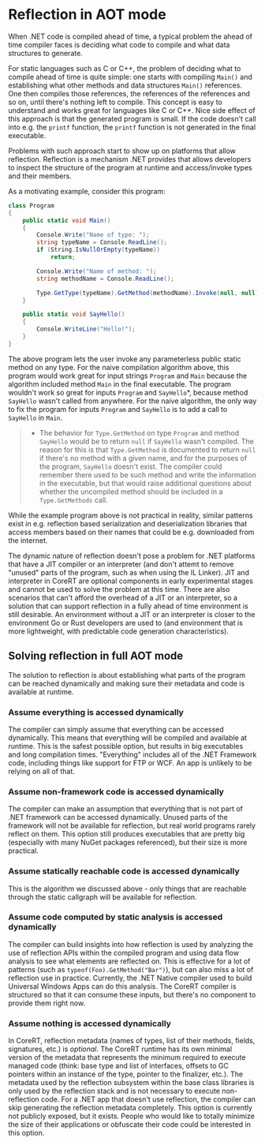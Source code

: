 # Reflection in AOT mode #

When .NET code is compiled ahead of time, a typical problem the ahead of time compiler faces is deciding what code to compile and what data structures to generate.

For static languages such as C or C++, the problem of deciding what to compile ahead of time is quite simple: one starts with compiling `Main()` and establishing what other methods and data structures `Main()` references. One then compiles those references, the references of the references and so on, until there's nothing left to compile. This concept is easy to understand and works great for languages like C or C++. Nice side effect of this approach is that the generated program is small. If the code doesn't call into e.g. the `printf` function, the `printf` function is not generated in the final executable.

Problems with such approach start to show up on platforms that allow reflection. Reflection is a mechanism .NET provides that allows developers to inspect the structure of the program at runtime and access/invoke types and their members.

As a motivating example, consider this program:

```csharp
class Program
{
    public static void Main()
    {
        Console.Write("Name of type: ");
        string typeName = Console.ReadLine();
        if (String.IsNullOrEmpty(typeName))
            return;

        Console.Write("Name of method: ");
        string methodName = Console.ReadLine();

        Type.GetType(typeName).GetMethod(methodName).Invoke(null, null);
    }

    public static void SayHello()
    {
        Console.WriteLine("Hello!");
    }
}

```

The above program lets the user invoke any parameterless public static method on any type. For the naive compilation algorithm above, this program would work great for input strings `Program` and `Main` because the algorithm included method `Main` in the final executable. The program wouldn't work so great for inputs `Program` and `SayHello`*, because method `SayHello` wasn't called from anywhere. For the naive algorithm, the only way to fix the program for inputs `Program` and `SayHello` is to add a call to `SayHello` in `Main`.

> * The behavior for `Type.GetMethod` on type `Program` and method `SayHello` would be to return `null` if `SayHello` wasn't compiled. The reason for this is that `Type.GetMethod` is documented to return `null` if there's no method with a given name, and for the purposes of the program, `SayHello` doesn't exist. The compiler could remember there used to be such method and write the information in the executable, but that would raise additional questions about whether the uncompiled method should be included in a `Type.GetMethods` call.

While the example program above is not practical in reality, similar patterns exist in e.g. reflection based serialization and deserialization libraries that access members based on their names that could be e.g. downloaded from the internet.

The dynamic nature of reflection doesn't pose a problem for .NET platforms that have a JIT compiler or an interpreter (and don't attemt to remove "unused" parts of the program, such as when using the IL Linker). JIT and interpreter in CoreRT are optional components in early experimental stages and cannot be used to solve the problem at this time. There are also scenarios that can't afford the overhead of a JIT or an interpreter, so a solution that can support reflection in a fully ahead of time environment is still desirable. An environment without a JIT or an interpreter is closer to the environment Go or Rust developers are used to (and environment that is more lightweight, with predictable code generation characteristics).

## Solving reflection in full AOT mode ##

The solution to reflection is about establishing what parts of the program can be reached dynamically and making sure their metadata and code is available at runtime.

### Assume everything is accessed dynamically ###

The compiler can simply assume that everything can be accessed dynamically. This means that everything will be compiled and available at runtime. This is the safest possible option, but results in big executables and long compilation times. "Everything" includes all of the .NET Framework code, including things like support for FTP or WCF. An app is unlikely to be relying on all of that.

### Assume non-framework code is accessed dynamically ###

The compiler can make an assumption that everything that is not part of .NET framework can be accessed dynamically. Unused parts of the framework will not be available for reflection, but real world programs rarely reflect on them. This option still produces executables that are pretty big (especially with many NuGet packages referenced), but their size is more practical.

### Assume statically reachable code is accessed dynamically ###

This is the algorithm we discussed above - only things that are reachable through the static callgraph will be available for reflection.

### Assume code computed by static analysis is accessed dynamically ###

The compiler can build insights into how reflection is used by analyzing the use of reflection APIs within the compiled program and using data flow analysis to see what elements are reflected on. This is effective for a lot of patterns (such as `typeof(Foo).GetMethod("Bar")`), but can also miss a lot of reflection use in practice. Currently, the .NET Native compiler used to build Universal Windows Apps can do this analysis. The CoreRT compiler is structured so that it can consume these inputs, but there's no component to provide them right now.

### Assume nothing is accessed dynamically ###

In CoreRT, reflection metadata (names of types, list of their methods, fields, signatures, etc.) is _optional_. The CoreRT runtime has its own minimal version of the metadata that represents the minimum required to execute managed code (think: base type and list of interfaces, offsets to GC pointers within an instance of the type, pointer to the finalizer, etc.). The metadata used by the reflection subsystem within the base class libraries is only used by the reflection stack and is not necessary to execute non-reflection code. For a .NET app that doesn't use reflection, the compiler can skip generating the reflection metadata completely. This option is currently not publicly exposed, but it exists. People who would like to totally minimize the size of their applications or obfuscate their code could be interested in this option.
